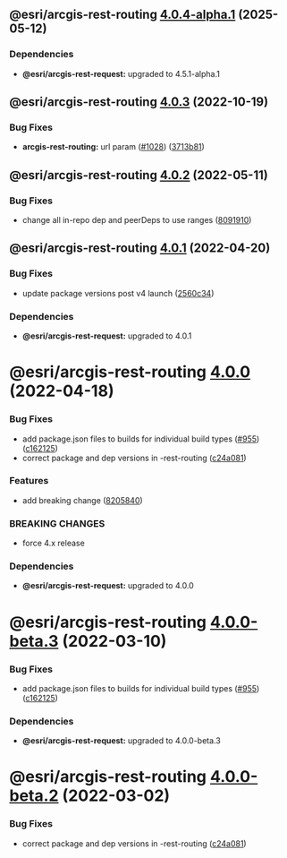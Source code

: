 ## @esri/arcgis-rest-routing [4.0.4-alpha.1](https://github.com/Esri/arcgis-rest-js/compare/@esri/arcgis-rest-routing@4.0.3...@esri/arcgis-rest-routing@4.0.4-alpha.1) (2025-05-12)





### Dependencies

* **@esri/arcgis-rest-request:** upgraded to 4.5.1-alpha.1

## @esri/arcgis-rest-routing [4.0.3](https://github.com/Esri/arcgis-rest-js/compare/@esri/arcgis-rest-routing@4.0.2...@esri/arcgis-rest-routing@4.0.3) (2022-10-19)


### Bug Fixes

* **arcgis-rest-routing:** url param ([#1028](https://github.com/Esri/arcgis-rest-js/issues/1028)) ([3713b81](https://github.com/Esri/arcgis-rest-js/commit/3713b814f24a14128ffa48aeae3932ffb4c83ee8))

## @esri/arcgis-rest-routing [4.0.2](https://github.com/Esri/arcgis-rest-js/compare/@esri/arcgis-rest-routing@4.0.1...@esri/arcgis-rest-routing@4.0.2) (2022-05-11)


### Bug Fixes

* change all in-repo dep and peerDeps to use ranges ([8091910](https://github.com/Esri/arcgis-rest-js/commit/809191013b56dd71c394db13e6657301fce9f30f))

## @esri/arcgis-rest-routing [4.0.1](https://github.com/Esri/arcgis-rest-js/compare/@esri/arcgis-rest-routing@4.0.0...@esri/arcgis-rest-routing@4.0.1) (2022-04-20)


### Bug Fixes

* update package versions post v4 launch ([2560c34](https://github.com/Esri/arcgis-rest-js/commit/2560c34b77e718ed2dd95411d1aabcf2a9d9cb57))





### Dependencies

* **@esri/arcgis-rest-request:** upgraded to 4.0.1

# @esri/arcgis-rest-routing [4.0.0](https://github.com/Esri/arcgis-rest-js/compare/@esri/arcgis-rest-routing@3.4.3...@esri/arcgis-rest-routing@4.0.0) (2022-04-18)


### Bug Fixes

* add package.json files to builds for individual build types ([#955](https://github.com/Esri/arcgis-rest-js/issues/955)) ([c162125](https://github.com/Esri/arcgis-rest-js/commit/c16212594f0b914425548be5d61d7435d54a2718))
* correct package and dep versions in -rest-routing ([c24a081](https://github.com/Esri/arcgis-rest-js/commit/c24a081791527223b15e4744d0c947315f6f2d23))


### Features

* add breaking change ([8205840](https://github.com/Esri/arcgis-rest-js/commit/8205840d81106173fdb1fe3750822e1754611c3b))


### BREAKING CHANGES

* force 4.x release





### Dependencies

* **@esri/arcgis-rest-request:** upgraded to 4.0.0

# @esri/arcgis-rest-routing [4.0.0-beta.3](https://github.com/Esri/arcgis-rest-js/compare/@esri/arcgis-rest-routing@4.0.0-beta.2...@esri/arcgis-rest-routing@4.0.0-beta.3) (2022-03-10)


### Bug Fixes

* add package.json files to builds for individual build types ([#955](https://github.com/Esri/arcgis-rest-js/issues/955)) ([c162125](https://github.com/Esri/arcgis-rest-js/commit/c16212594f0b914425548be5d61d7435d54a2718))





### Dependencies

* **@esri/arcgis-rest-request:** upgraded to 4.0.0-beta.3

# @esri/arcgis-rest-routing [4.0.0-beta.2](https://github.com/Esri/arcgis-rest-js/compare/@esri/arcgis-rest-routing@4.0.0-beta.1...@esri/arcgis-rest-routing@4.0.0-beta.2) (2022-03-02)


### Bug Fixes

* correct package and dep versions in -rest-routing ([c24a081](https://github.com/Esri/arcgis-rest-js/commit/c24a081791527223b15e4744d0c947315f6f2d23))
